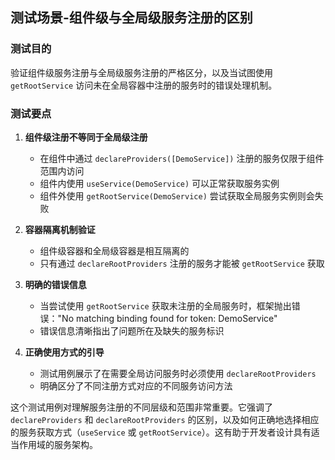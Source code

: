 ## 测试场景-组件级与全局级服务注册的区别

### 测试目的

验证组件级服务注册与全局级服务注册的严格区分，以及当试图使用 `getRootService` 访问未在全局容器中注册的服务时的错误处理机制。

### 测试要点

1. **组件级注册不等同于全局级注册**
   - 在组件中通过 `declareProviders([DemoService])` 注册的服务仅限于组件范围内访问
   - 组件内使用 `useService(DemoService)` 可以正常获取服务实例
   - 组件外使用 `getRootService(DemoService)` 尝试获取全局服务实例则会失败

2. **容器隔离机制验证**
   - 组件级容器和全局级容器是相互隔离的
   - 只有通过 `declareRootProviders` 注册的服务才能被 `getRootService` 获取

3. **明确的错误信息**
   - 当尝试使用 `getRootService` 获取未注册的全局服务时，框架抛出错误："No matching binding found for token: DemoService"
   - 错误信息清晰指出了问题所在及缺失的服务标识

4. **正确使用方式的引导**
   - 测试用例展示了在需要全局访问服务时必须使用 `declareRootProviders`
   - 明确区分了不同注册方式对应的不同服务访问方法

这个测试用例对理解服务注册的不同层级和范围非常重要。它强调了 `declareProviders` 和 `declareRootProviders` 的区别，以及如何正确地选择相应的服务获取方式（`useService` 或 `getRootService`）。这有助于开发者设计具有适当作用域的服务架构。
